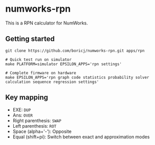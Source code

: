 # numworks-rpn

This is a RPN calculator for NumWorks.

## Getting started

```
git clone https://github.com/boricj/numworks-rpn.git apps/rpn

# Quick test run on simulator
make PLATFORM=simulator EPSILON_APPS='rpn settings'

# Complete firmware on hardware
make EPSILON_APPS='rpn graph code statistics probability solver calculation sequence regression settings'
```

## Key mapping
- EXE: `DUP`
- Ans: `OVER`
- Right parenthesis: `SWAP`
- Left parenthesis: `ROT`
- Space (alpha+'-'): Opposite
- Equal (shift+pi): Switch between exact and approximation modes
